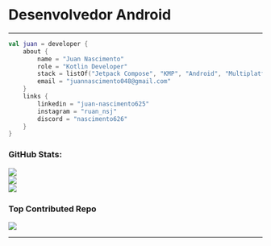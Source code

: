 # Desenvolvedor Android

---
```kotlin
val juan = developer {
    about {
        name = "Juan Nascimento"
        role = "Kotlin Developer"
        stack = listOf("Jetpack Compose", "KMP", "Android", "Multiplatform")
        email = "juannascimento048@gmail.com"
    }
    links {
        linkedin = "juan-nascimento625"
        instagram = "ruan_nsj"
        discord = "nascimento626"
    }
}
```
### GitHub Stats:
![](https://github-readme-stats.vercel.app/api?username=Ruan625Br&theme=gotham&hide_border=true&include_all_commits=true&count_private=false)<br/>
![](https://github-readme-streak-stats.herokuapp.com/?user=Ruan625Br&theme=gotham&hide_border=true)<br/>
![](https://github-readme-stats.vercel.app/api/top-langs/?username=Ruan625Br&theme=gotham&hide_border=true&include_all_commits=true&count_private=false&layout=compact)

### Top Contributed Repo
![](https://github-contributor-stats.vercel.app/api?username=Ruan625Br&limit=5&theme=tokyonight&combine_all_yearly_contributions=true)


---

